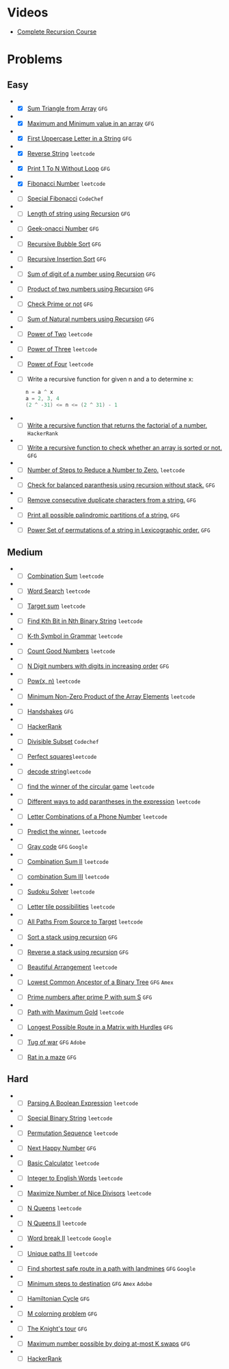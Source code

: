 # Videos
- [Complete Recursion Course](https://www.youtube.com/playlist?list=PL9gnSGHSqcnp39cTyB1dTZ2pJ04Xmdrod)

# Problems

## Easy
- -[x] [Sum Triangle from Array](https://www.geeksforgeeks.org/sum-triangle-from-array/) `GFG`
- -[x] [Maximum and Minimum value in an array](https://www.geeksforgeeks.org/recursive-programs-to-find-minimum-and-maximum-elements-of-array/) `GFG`
- -[x] [First Uppercase Letter in a String](https://www.geeksforgeeks.org/first-uppercase-letter-in-a-string-iterative-and-recursive/) `GFG`
- -[x] [Reverse String](https://leetcode.com/problems/reverse-string/) `leetcode`
- -[x] [Print 1 To N Without Loop](https://practice.geeksforgeeks.org/problems/print-1-to-n-without-using-loops-1587115620/1/) `GFG`
- -[x] [Fibonacci Number](https://leetcode.com/problems/fibonacci-number/) `leetcode`
- -[ ] [Special Fibonacci](https://www.codechef.com/problems/FIBXOR01/) `CodeChef`
- -[ ] [Length of string using Recursion](https://www.geeksforgeeks.org/program-for-length-of-a-string-using-recursion/) `GFG`
- -[ ] [Geek-onacci Number](https://practice.geeksforgeeks.org/problems/geek-onacci-number/0/) `GFG`
- -[ ] [Recursive Bubble Sort](https://www.geeksforgeeks.org/recursive-bubble-sort/) `GFG`
- -[ ] [Recursive Insertion Sort](https://www.geeksforgeeks.org/recursive-insertion-sort/) `GFG`
- -[ ] [Sum of digit of a number using Recursion](https://www.geeksforgeeks.org/sum-digit-number-using-recursion/) `GFG`
- -[ ] [Product of two numbers using Recursion](https://www.geeksforgeeks.org/product-2-numbers-using-recursion/) `GFG`
- -[ ] [Check Prime or not](https://www.geeksforgeeks.org/recursive-program-prime-number/) `GFG`
- -[ ] [Sum of Natural numbers using Recursion](https://www.geeksforgeeks.org/sum-of-natural-numbers-using-recursion/) `GFG`
- -[ ] [Power of Two](https://leetcode.com/problems/power-of-two/) `leetcode`
- -[ ] [Power of Three](https://leetcode.com/problems/power-of-three/) `leetcode`
- -[ ] [Power of Four](https://leetcode.com/problems/power-of-four/) `leetcode`
- -[ ] Write a recursive function for given n and a to determine x:
```java
      n = a ^ x 
      a = 2, 3, 4
      (2 ^ -31) <= n <= (2 ^ 31) - 1      
```
- -[ ] [Write a recursive function that returns the factorial of a number.](https://www.hackerrank.com/challenges/30-recursion/problem) `HackerRank`
- -[ ] [Write a recursive function to check whether an array is sorted or not.](https://www.geeksforgeeks.org/program-check-array-sorted-not-iterative-recursive) `GFG`
- -[ ] [Number of Steps to Reduce a Number to Zero.](https://leetcode.com/problems/number-of-steps-to-reduce-a-number-to-zero/) `leetcode`
- -[ ] [Check for balanced paranthesis using recursion without stack.](https://www.geeksforgeeks.org/check-for-balanced-parenthesis-without-using-stack/) `GFG`
- -[ ] [Remove consecutive duplicate characters from a string.](https://www.geeksforgeeks.org/remove-consecutive-duplicates-string/) `GFG` 
- -[ ] [Print all possible palindromic partitions of a string.](https://www.geeksforgeeks.org/given-a-string-print-all-possible-palindromic-partition/) `GFG`
- -[ ] [Power Set of permutations of a string in Lexicographic order.](https://www.geeksforgeeks.org/powet-set-lexicographic-order/) `GFG`

## Medium
- -[ ] [Combination Sum](https://leetcode.com/problems/combination-sum/) `leetcode`
- -[ ] [Word Search](https://leetcode.com/problems/word-search/) `leetcode`
- -[ ] [Target sum](https://leetcode.com/problems/target-sum/) `leetcode`
- -[ ] [Find Kth Bit in Nth Binary String](https://leetcode.com/problems/find-kth-bit-in-nth-binary-string/) `leetcode`
- -[ ] [K-th Symbol in Grammar](https://leetcode.com/problems/k-th-symbol-in-grammar/) `leetcode`
- -[ ] [Count Good Numbers](https://leetcode.com/problems/count-good-numbers/) `leetcode`
- -[ ] [N Digit numbers with digits in increasing order](https://practice.geeksforgeeks.org/problems/n-digit-numbers-with-digits-in-increasing-order5903/1/) `GFG`
- -[ ] [Pow(x, n)](https://leetcode.com/problems/powx-n/) `leetcode`
- -[ ] [Minimum Non-Zero Product of the Array Elements](https://leetcode.com/problems/minimum-non-zero-product-of-the-array-elements/) `leetcode`
- -[ ] [Handshakes](https://practice.geeksforgeeks.org/problems/handshakes1303/1/) `GFG`
- -[ ] [HackerRank](https://www.hackerrank.com/domains/algorithms?filters%5Bsubdomains%5D%5B%5D=recursion&filters%5Bdifficulty%5D%5B%5D=medium)
- -[ ] [Divisible Subset](https://www.codechef.com/problems/DIVSUBS)  `Codechef`
- -[ ] [Perfect squares](https://leetcode.com/problems/perfect-squares/)`leetcode`
- -[ ] [decode string](https://leetcode.com/problems/decode-string/)`leetcode`
- -[ ] [find the winner of the circular game](https://leetcode.com/problems/find-the-winner-of-the-circular-game/) `leetcode`
- -[ ] [Different ways to add parantheses in the expression](https://leetcode.com/problems/different-ways-to-add-parentheses/) `leetcode`
- -[ ] [Letter Combinations of a Phone Number](https://leetcode.com/problems/letter-combinations-of-a-phone-number/) `leetcode`
- -[ ] [Predict the winner.](https://leetcode.com/problems/predict-the-winner/) `leetcode`
- -[ ] [Gray code](https://practice.geeksforgeeks.org/problems/gray-code-1611215248/1/) `GFG` `Google`
- -[ ] [Combination Sum II](https://leetcode.com/problems/combination-sum-ii/) `leetcode`
- -[ ] [combination Sum III](https://leetcode.com/problems/combination-sum-iii/) `leetcode`
- -[ ] [Sudoku Solver](https://leetcode.com/problems/sudoku-solver/) `leetcode`
- -[ ] [Letter tile possibilities](https://leetcode.com/problems/letter-tile-possibilities/) `leetcode`
- -[ ] [All Paths From Source to Target](https://leetcode.com/problems/all-paths-from-source-to-target/) `leetcode`
- -[ ] [Sort a stack using recursion](https://www.geeksforgeeks.org/sort-a-stack-using-recursion/) `GFG`
- -[ ] [Reverse a stack using recursion](https://www.geeksforgeeks.org/reverse-a-stack-using-recursion/) `GFG`
- -[ ] [Beautiful Arrangement](https://leetcode.com/problems/beautiful-arrangement/) `leetcode`
- -[ ] [Lowest Common Ancestor of a Binary Tree](https://practice.geeksforgeeks.org/problems/lowest-common-ancestor-in-a-binary-tree/1/) `GFG` `Amex`
- -[ ] [Prime numbers after prime P with sum S](https://www.geeksforgeeks.org/prime-numbers-after-prime-p-with-sum-s/) `GFG`
- -[ ] [Path with Maximum Gold](https://leetcode.com/problems/path-with-maximum-gold/) `leetcode`
- -[ ] [Longest Possible Route in a Matrix with Hurdles](https://www.geeksforgeeks.org/longest-possible-route-in-a-matrix-with-hurdles/) `GFG`
- -[ ] [Tug of war](https://www.geeksforgeeks.org/tug-of-war/) `GFG` `Adobe`
- -[ ] [Rat in a maze](https://www.geeksforgeeks.org/rat-in-a-maze-backtracking-2/) `GFG`

## Hard
- -[ ] [Parsing A Boolean Expression](https://leetcode.com/problems/parsing-a-boolean-expression/) `leetcode`
- -[ ] [Special Binary String](https://leetcode.com/problems/special-binary-string/) `leetcode`
- -[ ] [Permutation Sequence](https://leetcode.com/problems/permutation-sequence/) `leetcode`
- -[ ] [Next Happy Number](https://practice.geeksforgeeks.org/problems/next-happy-number4538/1/) `GFG`
- -[ ] [Basic Calculator](https://leetcode.com/problems/basic-calculator/) `leetcode`
- -[ ] [Integer to English Words](https://leetcode.com/problems/integer-to-english-words/) `leetcode`
- -[ ] [Maximize Number of Nice Divisors](https://leetcode.com/problems/maximize-number-of-nice-divisors/) `leetcode`
- -[ ] [N Queens](https://leetcode.com/problems/n-queens/) `leetcode`
- -[ ] [N Queens II](https://leetcode.com/problems/n-queens-ii/) `leetcode`
- -[ ] [Word break II](https://leetcode.com/problems/word-break-ii/) `leetcode` `Google`
- -[ ] [Unique paths III](https://leetcode.com/problems/unique-paths-iii/) `leetcode`
- -[ ] [Find shortest safe route in a path with landmines](https://www.geeksforgeeks.org/find-shortest-safe-route-in-a-path-with-landmines/) `GFG` `Google`
- -[ ] [Minimum steps to destination](https://practice.geeksforgeeks.org/problems/minimum-number-of-steps-to-reach-a-given-number5234/1/) `GFG` `Amex` `Adobe`
- -[ ] [Hamiltonian Cycle](https://www.geeksforgeeks.org/hamiltonian-cycle-backtracking-6/) `GFG`
- -[ ] [M colorning problem](https://www.geeksforgeeks.org/m-coloring-problem-backtracking-5/) `GFG`
- -[ ] [The Knight's tour](https://www.geeksforgeeks.org/the-knights-tour-problem-backtracking-1/) `GFG`
- -[ ] [Maximum number possible by doing at-most K swaps](https://www.geeksforgeeks.org/find-maximum-number-possible-by-doing-at-most-k-swaps/) `GFG`
- -[ ] [HackerRank](https://www.hackerrank.com/domains/algorithms?filters%5Bsubdomains%5D%5B%5D=recursion&filters%5Bdifficulty%5D%5B%5D=hard)
